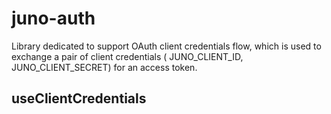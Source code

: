 # juno-auth

Library dedicated to support OAuth client credentials flow, which is used to exchange a pair of client credentials (
JUNO_CLIENT_ID, JUNO_CLIENT_SECRET) for an access token.

## useClientCredentials

```js

```
